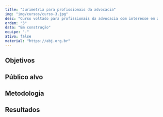 ```yaml
---
title: "Jurimetria para profissionais da advocacia"
img: "img/cursos/curso-3.jpg"
desc: "Curso voltado para profissionais da advocacia com interesse em aplicar análise de dados em suas atividades."
ordem: "3"
data: "Em construção"
equipe: "-"
ativo: false
material: "https://abj.org.br"
---
```


## Objetivos

## Público alvo

## Metodologia

## Resultados
